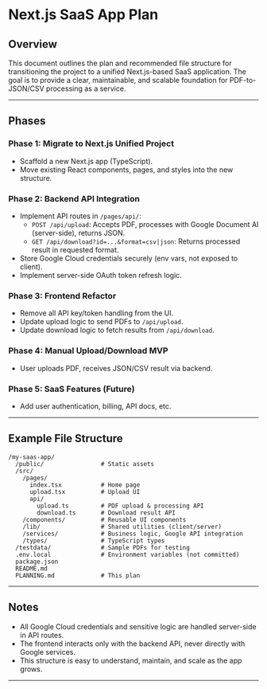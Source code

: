 # Next.js SaaS App Plan

## Overview

This document outlines the plan and recommended file structure for transitioning the project to a unified Next.js-based SaaS application. The goal is to provide a clear, maintainable, and scalable foundation for PDF-to-JSON/CSV processing as a service.

---

## Phases

### Phase 1: Migrate to Next.js Unified Project
- Scaffold a new Next.js app (TypeScript).
- Move existing React components, pages, and styles into the new structure.

### Phase 2: Backend API Integration
- Implement API routes in `/pages/api/`:
  - `POST /api/upload`: Accepts PDF, processes with Google Document AI (server-side), returns JSON.
  - `GET /api/download?id=...&format=csv|json`: Returns processed result in requested format.
- Store Google Cloud credentials securely (env vars, not exposed to client).
- Implement server-side OAuth token refresh logic.

### Phase 3: Frontend Refactor
- Remove all API key/token handling from the UI.
- Update upload logic to send PDFs to `/api/upload`.
- Update download logic to fetch results from `/api/download`.

### Phase 4: Manual Upload/Download MVP
- User uploads PDF, receives JSON/CSV result via backend.

### Phase 5: SaaS Features (Future)
- Add user authentication, billing, API docs, etc.

---

## Example File Structure

```
/my-saas-app/
  /public/                # Static assets
  /src/
    /pages/
      index.tsx           # Home page
      upload.tsx          # Upload UI
      api/
        upload.ts         # PDF upload & processing API
        download.ts       # Download result API
    /components/          # Reusable UI components
    /lib/                 # Shared utilities (client/server)
    /services/            # Business logic, Google API integration
    /types/               # TypeScript types
  /testdata/              # Sample PDFs for testing
  .env.local              # Environment variables (not committed)
  package.json
  README.md
  PLANNING.md             # This plan
```

---

## Notes

- All Google Cloud credentials and sensitive logic are handled server-side in API routes.
- The frontend interacts only with the backend API, never directly with Google services.
- This structure is easy to understand, maintain, and scale as the app grows.

---